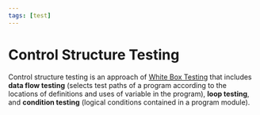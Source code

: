 ```yaml
---
tags: [test]
---
```


# Control Structure Testing

Control structure testing is an approach of [White Box Testing](202305202159.md)
that includes **data flow testing** (selects test paths of a program according
to the locations of definitions and uses of variable in the program), **loop
testing**, and **condition testing** (logical conditions contained in a program
module).
